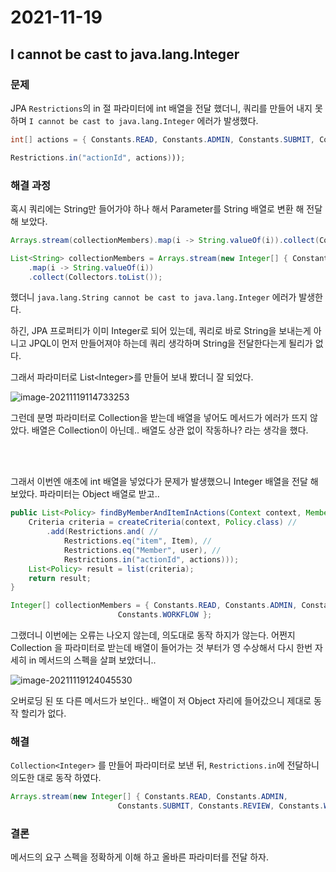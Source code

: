 # 2021-11-19

## I cannot be cast to java.lang.Integer

### 문제

JPA `Restrictions`의 in 절 파라미터에 int 배열을 전달 했더니, 쿼리를 만들어 내지 못하며 `I cannot be cast to java.lang.Integer` 에러가 발생했다.

```java
int[] actions = { Constants.READ, Constants.ADMIN, Constants.SUBMIT, Constants.REVIEW,Constants.WORKFLOW }
```

```java
Restrictions.in("actionId", actions)));
```

### 해결 과정

혹시 쿼리에는 String만 들어가야 하나 해서 Parameter를 String 배열로 변환 해 전달 해 보았다.

```java
Arrays.stream(collectionMembers).map(i -> String.valueOf(i)).collect(Collectors.toList());
```

```java
List<String> collectionMembers = Arrays.stream(new Integer[] { Constants.READ, Constants.ADMIN, Constants.SUBMIT, Constants.REVIEW,Constants.WORKFLOW }) 
	.map(i -> String.valueOf(i)) 
	.collect(Collectors.toList());

```

했더니 `java.lang.String cannot be cast to java.lang.Integer` 에러가 발생한다. 

하긴, JPA 프로퍼티가 이미 Integer로 되어 있는데, 쿼리로 바로 String을 보내는게 아니고 JPQL이 먼저 만들어져야 하는데 쿼리 생각하며 String을 전달한다는게 될리가 없다.

그래서 파라미터로  List``<``Integer>를 만들어 보내 봤더니 잘 되었다.

![image-20211119114733253](/home/shane/Documents/git/mdblog/devlife/todayError/2021-11-19.assets/image-20211119114733253.png)

그런데 분명 파라미터로 Collection을 받는데 배열을 넣어도 메서드가 에러가 뜨지 않았다. 배열은 Collection이 아닌데.. 배열도 상관 없이 작동하나? 라는 생각을 했다.

<br><br>

그래서 이번엔 애초에 int 배열을 넣었다가 문제가 발생했으니 Integer 배열을 전달 해 보았다. 파라미터는 Object 배열로 받고..

```java
public List<Policy> findByMemberAndItemInActions(Context context, Member user, item Item, Object[] actions) {
    Criteria criteria = createCriteria(context, Policy.class) //
        .add(Restrictions.and( //
            Restrictions.eq("item", Item), //
            Restrictions.eq("Member", user), //
            Restrictions.in("actionId", actions)));
    List<Policy> result = list(criteria);
    return result;
}

```

```java
Integer[] collectionMembers = { Constants.READ, Constants.ADMIN, Constants.SUBMIT, Constants.REVIEW,
						Constants.WORKFLOW };

```

그랬더니 이번에는 오류는 나오지 않는데, 의도대로 동작 하지가 않는다. 어쩐지 Collection 을 파라미터로 받는데 배열이 들어가는 것 부터가 영 수상해서 다시 한번 자세히 in 메서드의 스펙을 살펴 보았더니..

![image-20211119124045530](/home/shane/Documents/git/mdblog/devlife/todayError/2021-11-19.assets/image-20211119124045530.png)

오버로딩 된 또 다른 메서드가 보인다.. 배열이 저 Object 자리에  들어갔으니 제대로 동작 할리가 없다.

### 해결

`Collection<Integer>` 를 만들어 파라미터로 보낸 뒤, `Restrictions.in`에 전달하니 의도한 대로 동작 하였다.

```java
Arrays.stream(new Integer[] { Constants.READ, Constants.ADMIN,
						Constants.SUBMIT, Constants.REVIEW, Constants.WORKFLOW }).collect(Collectors.toList());

```

### 결론

메서드의 요구 스펙을 정확하게 이해 하고 올바른 파라미터를 전달 하자.